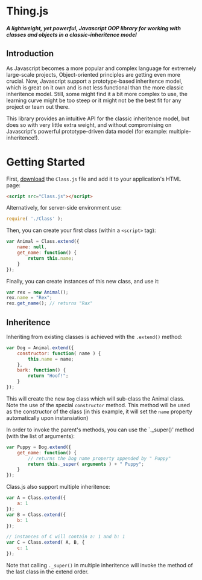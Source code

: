 Thing.js
========

##### A lightweight, yet powerful, Javascript OOP library for working with classes and objects in a classic-inheritence model #####

## Introduction ##

As Javascript becomes a more popular and complex language for extremely large-scale projects, Object-oriented principles are getting even more 
crucial. Now, Javascript support a prototype-based inheritence model, which is great on it own and is not less functional than the more classic
inheritence model. Still, some might find it a bit more complex to use, the learning curve might be too steep or it might not be the best fit for any project or team out there. 

This library provides an intuitive API for the classic inheritence model, but does so with very little extra weight, and without compromising on Javascript's powerful prototype-driven data model (for example: multiple-inheritence!). 


Getting Started
========

First, <a href="https://raw.github.com/avinoamr/Class.js/master/Class.js">download</a> the `Class.js` file and add it to your application's HTML page:

```html
<script src="Class.js"></script>
```

Alternatively, for server-side environment use:

```javascript
require( './Class' );
```

Then, you can create your first class (within a `<script>` tag):

```javascript
var Animal = Class.extend({
    name: null,
    get_name: function() {
        return this.name;
    }
});
```

Finally, you can create instances of this new class, and use it:

```javascript
var rex = new Animal();
rex.name = "Rex";
rex.get_name(); // returns "Rax"
```

## Inheritence ##

Inheriting from existing classes is achieved with the `.extend()` method:

```javascript
var Dog = Animal.extend({
    constructor: function( name ) {
        this.name = name;
    },
    bark: function() {
        return "Hoof!";
    }
});
```

This will create the new `Dog` class which will sub-class the Animal class. Note the use of the special `constructor` method. This method will be used as the constructor of the class (in this example, it will set the `name` property automatically upon instansiation)

In order to invoke the parent's methods, you can use the `._super()' method (with the list of arguments):

```javascript
var Puppy = Dog.extend({
    get_name: function() {
        // returns the Dog name property appended by " Puppy"
        return this._super( arguments ) + " Puppy";
    }
});
```

Class.js also support multiple inheritence:

```javascript
var A = Class.extend({
    a: 1
});
var B = Class.extend({
    b: 1
});

// instances of C will contain a: 1 and b: 1
var C = Class.extend( A, B, {
    c: 1
}); 
```

Note that calling `._super()` in multiple inheritence will invoke the method of the last class in the extend order.